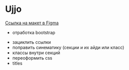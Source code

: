 # Ujjo

[Ссылка на макет в Figma](https://www.figma.com/file/N8cL2Qns1b0A6VsmdX1jTN/Ujjo-(Copy)?type=design&node-id=1-130&t=pMtj2wtgozlr392k-0)

* отработка bootstrap

- зациклить ссылки
- поправить синематику (секции и их айди или класс)
- классы внутри секций
- переоформить css
- titles